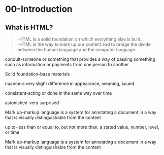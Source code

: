 # 00-Introduction
## What is HTML?
> -HTML is a solid foundation on which everything else is built.  
-HTML is the way to mark up our content and to bridge the divide between the human language and the computer language.

conduit-someone or something that provides a way of passing something such as information or payments from one person to another.

Solid foundation-base materials

nuance-a very slight difference in appearance, meaning, sound

consistent-acting or done in the same way over time

astonished-very surprised

Mark up-markup language is a system for annotating a document in a way that is visually distinguishable from the content

up to-less than or equal to, but not more than, a stated value, number, level, or time

Mark up-markup language is a system for annotating a document in a way that is visually distinguishable from the content